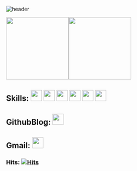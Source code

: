 ![header](https://capsule-render.vercel.app/api?type=waving&color=9370DB&height=234&section=header&text=Skytin1004%20&fontSize=90)

<p>
  <img height="170em" src="https://github-readme-stats.vercel.app/api?username=skytin1004&show_icons=true&include_all_commits=true&bg_color=30,e96443,904e95&title_color=fff&text_color=fff"><img height="170em" src="https://github-readme-stats.vercel.app/api/top-langs/?username=skytin1004&layout=compact&bg_color=30,e96443,904e95&title_color=fff&text_color=fff">
</p>


 ## Skills: <img  height="30em" src="https://img.shields.io/badge/Python-3776AB?style=flat&logo=Python&logoColor=white"/>  <img height="30em" src="https://img.shields.io/badge/Django-092E20?style=flat&logo=Django&logoColor=white"/> <img height="30em" src="https://img.shields.io/badge/MySQL-4479A1?style=flat&logo=MySQL&logoColor=white"/> <img height="30em" src="https://img.shields.io/badge/Oracle-F80000?style=flat&logo=Oracle&logoColor=white"/> <img height="30em" src="https://img.shields.io/badge/MariaDB-003545?style=flat&logo=MariaDB&logoColor=white"/> <img height="30em" src="https://img.shields.io/badge/C++-00599C?style=flat&logo=C++&logoColor=white"/>

## GithubBlog: <a href="https://skytin1004.github.io/" target="_blank"><img height="30em" src="https://img.shields.io/badge/Skytin1004 Engineering Blog-D0A9F5?style=flat-square&logo=GitHub&logoColor=white&link=https://skyytin1004.github.io/"/></a> 

## Gmail: <a href="mailto:skytin1004@gmail.com"><img height="30em" src="https://img.shields.io/badge/Gmail-F08080?style=flat-square&logo=Gmail&logoColor=white&link=mailto:skytin1004@gmail.com"/></a></p>

### Hits: [![Hits](https://hits.seeyoufarm.com/api/count/incr/badge.svg?url=https%3A%2F%2Fgithub.com%2Fskytin1004&count_bg=%239370DB&title_bg=%239370DB&icon=soundcloud.svg&icon_color=%23FFFFFF&title=Visitors&edge_flat=true)](https://hits.seeyoufarm.com)
